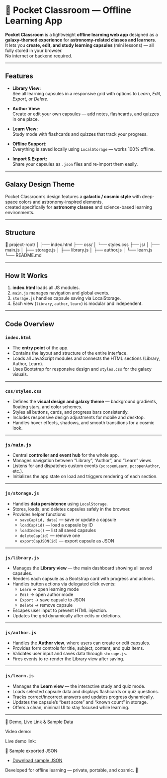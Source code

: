 # 🌌 Pocket Classroom — Offline Learning App

**Pocket Classroom** is a lightweight **offline learning web app** designed as a **galaxy-themed experience**  for **astronomy-related classes and learners**.  
It lets you **create, edit, and study learning capsules** (mini lessons) — all fully stored in your browser.  
No internet or backend required.

---

##  Features

- **Library View:**  
  See all learning capsules in a responsive grid with options to *Learn*, *Edit*, *Export*, or *Delete*.

- **Author View:**  
  Create or edit your own capsules — add notes, flashcards, and quizzes in one place.

- **Learn View:**  
  Study mode with flashcards and quizzes that track your progress.

- **Offline Support:**  
  Everything is saved locally using `LocalStorage` — works 100% offline.

- **Import & Export:**  
  Share your capsules as `.json` files and re-import them easily.

---

## Galaxy Design Theme

Pocket Classroom’s design features a **galactic / cosmic style** with deep-space colors and astronomy-inspired elements,  
created specifically for **astronomy classes** and science-based learning environments.

---

## Structure

📁 project-root/
│
├── index.html
├── css/
│ └── styles.css
├── js/
│ ├── main.js
│ ├── storage.js
│ ├── library.js
│ ├── author.js
│ └── learn.js
└── README.md


---

##  How It Works

1. **index.html** loads all JS modules.  
2. `main.js` manages navigation and global events.  
3. `storage.js` handles capsule saving via LocalStorage.  
4. Each view (`library`, `author`, `learn`) is modular and independent.

---

##  Code Overview

###  `index.html`
- The **entry point** of the app.  
- Contains the layout and structure of the entire interface.  
- Loads all JavaScript modules and connects the HTML sections (Library, Author, Learn).  
- Uses Bootstrap for responsive design and `styles.css` for the galaxy visuals.

---

###  `css/styles.css`
- Defines the **visual design and galaxy theme** — background gradients, floating stars, and color schemes.  
- Styles all buttons, cards, and progress bars consistently.  
- Includes responsive design adjustments for mobile and desktop.  
- Handles hover effects, shadows, and smooth transitions for a cosmic look.

---

###  `js/main.js`
- Central **controller and event hub** for the whole app.  
- Manages navigation between “Library”, “Author”, and “Learn” views.  
- Listens for and dispatches custom events (`pc:openLearn`, `pc:openAuthor`, etc.).  
- Initializes the app state on load and triggers rendering of each section.

---

###  `js/storage.js`
- Handles **data persistence** using `LocalStorage`.  
- Stores, loads, and deletes capsules safely in the browser.  
- Provides helper functions:
  - `saveCap(id, data)` — save or update a capsule  
  - `loadCap(id)` — load a capsule by ID  
  - `loadIndex()` — list all saved capsules  
  - `deleteCap(id)` — remove one  
  - `exportCapJSON(id)` — export capsule as JSON

---

###  `js/library.js`
- Manages the **Library view** — the main dashboard showing all saved capsules.  
- Renders each capsule as a Bootstrap card with progress and actions.  
- Handles button actions via delegated click events:
  - `Learn` → open learning mode  
  - `Edit` → open author mode  
  - `Export` → save capsule to JSON  
  - `Delete` → remove capsule  
- Escapes user input to prevent HTML injection.  
- Updates the grid dynamically after edits or deletions.

---

###  `js/author.js`
- Handles the **Author view**, where users can create or edit capsules.  
- Provides form controls for title, subject, content, and quiz items.  
- Validates user input and saves data through `storage.js`.  
- Fires events to re-render the Library view after saving.

---

###  `js/learn.js`
- Manages the **Learn view** — the interactive study and quiz mode.  
- Loads selected capsule data and displays flashcards or quiz questions.  
- Tracks correct/incorrect answers and updates progress dynamically.  
- Updates the capsule’s “best score” and “known count” in storage.  
- Offers a clean, minimal UI to stay focused while learning.

---

📎 Demo, Live Link & Sample Data

 Video demo:


 Live demo link:


📄 Sample exported JSON:
- [Download sample JSON](assets/sample-astronomy-cap.json)



Developed for offline learning — private, portable, and cosmic. 🚀

